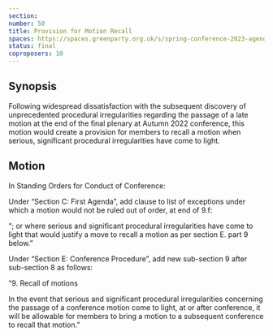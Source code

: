```yaml
---
section:
number: 50
title: Provision for Motion Recall
spaces: https://spaces.greenparty.org.uk/s/spring-conference-2023-agenda-forum/?contentId=120257
status: final
coproposers: 10
---
```

## Synopsis
Following widespread dissatisfaction with the subsequent discovery of unprecedented procedural irregularities regarding the passage of a late motion at the end of the final plenary at Autumn 2022 conference, this motion would create a provision for members to recall a motion when serious, significant procedural irregularities have come to light.

## Motion
In Standing Orders for Conduct of Conference:

Under “Section C: First Agenda”, add clause to list of exceptions under which a motion would not be ruled out of order, at end of 9.f:

“; or where serious and significant procedural irregularities have come to light that would justify a move to recall a motion as per section E. part 9 below.”

Under “Section E: Conference Procedure”, add new sub-section 9 after sub-section 8 as follows:

“9. Recall of motions

In the event that serious and significant procedural irregularities concerning the passage of a conference motion come to light, at or after conference, it will be allowable for members to bring a motion to a subsequent conference to recall that motion.”
